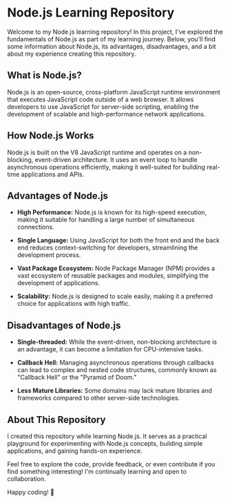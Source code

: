 # Node.js Learning Repository

Welcome to my Node.js learning repository! In this project, I've explored the fundamentals of Node.js as part of my learning journey. Below, you'll find some information about Node.js, its advantages, disadvantages, and a bit about my experience creating this repository.

## What is Node.js?

Node.js is an open-source, cross-platform JavaScript runtime environment that executes JavaScript code outside of a web browser. It allows developers to use JavaScript for server-side scripting, enabling the development of scalable and high-performance network applications.

## How Node.js Works

Node.js is built on the V8 JavaScript runtime and operates on a non-blocking, event-driven architecture. It uses an event loop to handle asynchronous operations efficiently, making it well-suited for building real-time applications and APIs.

## Advantages of Node.js

- **High Performance:** Node.js is known for its high-speed execution, making it suitable for handling a large number of simultaneous connections.

- **Single Language:** Using JavaScript for both the front end and the back end reduces context-switching for developers, streamlining the development process.

- **Vast Package Ecosystem:** Node Package Manager (NPM) provides a vast ecosystem of reusable packages and modules, simplifying the development of applications.

- **Scalability:** Node.js is designed to scale easily, making it a preferred choice for applications with high traffic.

## Disadvantages of Node.js

- **Single-threaded:** While the event-driven, non-blocking architecture is an advantage, it can become a limitation for CPU-intensive tasks.

- **Callback Hell:** Managing asynchronous operations through callbacks can lead to complex and nested code structures, commonly known as "Callback Hell" or the "Pyramid of Doom."

- **Less Mature Libraries:** Some domains may lack mature libraries and frameworks compared to other server-side technologies.

## About This Repository

I created this repository while learning Node.js. It serves as a practical playground for experimenting with Node.js concepts, building simple applications, and gaining hands-on experience.

Feel free to explore the code, provide feedback, or even contribute if you find something interesting! I'm continually learning and open to collaboration.

Happy coding! 🚀
